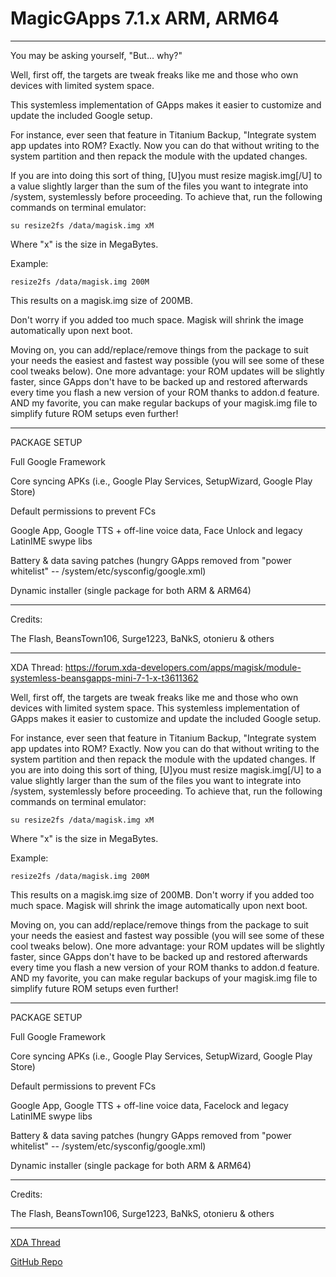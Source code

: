 # MagicGApps 7.1.x ARM, ARM64



***
You may be asking yourself, "But... why?"

Well, first off, the targets are tweak freaks like me and those who own devices with limited system space.

This systemless implementation of GApps makes it easier to customize and update the included Google setup. 

For instance, ever seen that feature in Titanium Backup, "Integrate system app updates into ROM? Exactly. Now you can do that without writing to the system partition and then repack the module with the updated changes.

If you are into doing this sort of thing, [U]you must resize magisk.img[/U] to a value slightly larger than the sum of the files you want to integrate into /system, systemlessly before proceeding. To achieve that, run the following commands on terminal emulator:

`su
resize2fs /data/magisk.img xM`

Where "x" is the size in MegaBytes.

Example:

`resize2fs /data/magisk.img 200M`

This results on a magisk.img size of 200MB.

Don't worry if you added too much space. Magisk will shrink the image automatically upon next boot.

Moving on, you can add/replace/remove things from the package to suit your needs the easiest and fastest way possible (you will see some of these cool tweaks below). One more advantage: your ROM updates will be slightly faster, since GApps don't have to be backed up and restored afterwards every time you flash a new version of your ROM thanks to addon.d feature. AND my favorite, you can make regular backups of your magisk.img file to simplify future ROM setups even further!



***
PACKAGE SETUP

Full Google Framework

Core syncing APKs (i.e., Google Play Services, SetupWizard, Google Play Store)

Default permissions to prevent FCs

Google App, Google TTS + off-line voice data, Face Unlock and legacy LatinIME swype libs

Battery & data saving patches (hungry GApps removed from "power whitelist" -- /system/etc/sysconfig/google.xml)

Dynamic installer (single package for both ARM & ARM64)



***
Credits:

The Flash, BeansTown106, Surge1223, BaNkS, otonieru & others



***
XDA Thread: https://forum.xda-developers.com/apps/magisk/module-systemless-beansgapps-mini-7-1-x-t3611362

Well, first off, the targets are tweak freaks like me and those who own devices with limited system space. This systemless implementation of GApps makes it easier to customize and update the included Google setup. 

For instance, ever seen that feature in Titanium Backup, "Integrate system app updates into ROM? Exactly. Now you can do that without writing to the system partition and then repack the module with the updated changes. If you are into doing this sort of thing, [U]you must resize magisk.img[/U] to a value slightly larger than the sum of the files you want to integrate into /system, systemlessly before proceeding. To achieve that, run the following commands on terminal emulator:

`su
resize2fs /data/magisk.img xM`

Where "x" is the size in MegaBytes.

Example:

`resize2fs /data/magisk.img 200M`

This results on a magisk.img size of 200MB. Don't worry if you added too much space. Magisk will shrink the image automatically upon next boot.

Moving on, you can add/replace/remove things from the package to suit your needs the easiest and fastest way possible (you will see some of these cool tweaks below). One more advantage: your ROM updates will be slightly faster, since GApps don't have to be backed up and restored afterwards every time you flash a new version of your ROM thanks to addon.d feature. AND my favorite, you can make regular backups of your magisk.img file to simplify future ROM setups even further!



***
PACKAGE SETUP

Full Google Framework

Core syncing APKs (i.e., Google Play Services, SetupWizard, Google Play Store)

Default permissions to prevent FCs

Google App, Google TTS + off-line voice data, Facelock and legacy LatinIME swype libs

Battery & data saving patches (hungry GApps removed from "power whitelist" -- /system/etc/sysconfig/google.xml)

Dynamic installer (single package for both ARM & ARM64)



***
Credits:

The Flash, BeansTown106, Surge1223, BaNkS, otonieru & others



***
[XDA Thread](https://forum.xda-developers.com/apps/magisk/module-systemless-beansgapps-mini-7-1-x-t3611362)

[GitHub Repo](https://github.com/Magisk-Modules-Repo/MagicGApps)
